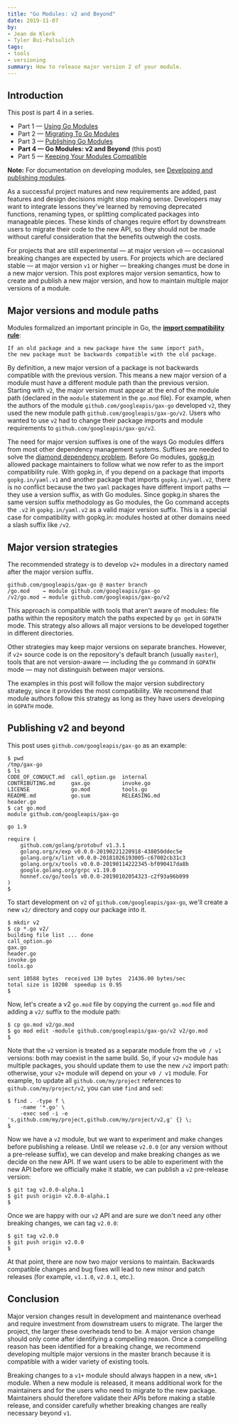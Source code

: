 ```yaml
---
title: "Go Modules: v2 and Beyond"
date: 2019-11-07
by:
- Jean de Klerk
- Tyler Bui-Palsulich
tags:
- tools
- versioning
summary: How to release major version 2 of your module.
---
```


## Introduction

This post is part 4 in a series.

  - Part 1 — [Using Go Modules](/blog/using-go-modules)
  - Part 2 — [Migrating To Go Modules](/blog/migrating-to-go-modules)
  - Part 3 — [Publishing Go Modules](/blog/publishing-go-modules)
  - **Part 4 — Go Modules: v2 and Beyond** (this post)
  - Part 5 — [Keeping Your Modules Compatible](/blog/module-compatibility)

**Note:** For documentation on developing modules, see
[Developing and publishing modules](https://golang.org/doc/modules/developing).

As a successful project matures and new requirements are added, past features
and design decisions might stop making sense. Developers may want to integrate
lessons they've learned by removing deprecated functions, renaming types, or
splitting complicated packages into manageable pieces. These kinds of changes
require effort by downstream users to migrate their code to the new API, so they
should not be made without careful consideration that the benefits outweigh the
costs.

For projects that are still experimental — at major version `v0` — occasional
breaking changes are expected by users. For projects which are declared stable
— at major version `v1` or higher — breaking changes must be done in a new major
version. This post explores major version semantics, how to create and publish a new
major version, and how to maintain multiple major versions of a module.

## Major versions and module paths

Modules formalized an important principle in Go, the
[**import compatibility rule**](https://research.swtch.com/vgo-import):

	If an old package and a new package have the same import path,
	the new package must be backwards compatible with the old package.

By definition, a new major version of a package is not backwards compatible with
the previous version. This means a new major version of a module must have a
different module path than the previous version. Starting with `v2`, the major
version must appear at the end of the module path (declared in the `module`
statement in the `go.mod` file). For example, when the authors of the module
`github.com/googleapis/gax-go` developed `v2`, they used the new module path
`github.com/googleapis/gax-go/v2`. Users who wanted to use `v2` had to change
their package imports and module requirements to `github.com/googleapis/gax-go/v2`.

The need for major version suffixes is one of the ways Go modules differs from
most other dependency management systems. Suffixes are needed to solve
the [diamond dependency problem](https://research.swtch.com/vgo-import#dependency_story).
Before Go modules, [gopkg.in](http://gopkg.in) allowed package maintainers to
follow what we now refer to as the import compatibility rule. With gopkg.in, if
you depend on a package that imports `gopkg.in/yaml.v1` and another package that
imports `gopkg.in/yaml.v2`, there is no conflict because the two `yaml` packages
have different import paths — they use a version suffix, as with Go modules.
Since gopkg.in shares the same version suffix methodology as Go modules, the Go
command accepts the `.v2` in `gopkg.in/yaml.v2` as a valid major version suffix.
This is a special case for compatibility with gopkg.in: modules hosted at other
domains need a slash suffix like `/v2`.

## Major version strategies

The recommended strategy is to develop `v2+` modules in a directory named after
the major version suffix.

	github.com/googleapis/gax-go @ master branch
	/go.mod    → module github.com/googleapis/gax-go
	/v2/go.mod → module github.com/googleapis/gax-go/v2

This approach is compatible with tools that aren't aware of modules: file paths
within the repository match the paths expected by `go get` in `GOPATH` mode.
This strategy also allows all major versions to be developed together in
different directories.

Other strategies may keep major versions on separate branches. However, if
`v2+` source code is on the repository's default branch (usually `master`),
tools that are not version-aware — including the `go` command in `GOPATH` mode
— may not distinguish between major versions.

The examples in this post will follow the major version subdirectory strategy,
since it provides the most compatibility. We recommend that module authors
follow this strategy as long as they have users developing in `GOPATH` mode.

## Publishing v2 and beyond

This post uses `github.com/googleapis/gax-go` as an example:

	$ pwd
	/tmp/gax-go
	$ ls
	CODE_OF_CONDUCT.md  call_option.go  internal
	CONTRIBUTING.md     gax.go          invoke.go
	LICENSE             go.mod          tools.go
	README.md           go.sum          RELEASING.md
	header.go
	$ cat go.mod
	module github.com/googleapis/gax-go

	go 1.9

	require (
		github.com/golang/protobuf v1.3.1
		golang.org/x/exp v0.0.0-20190221220918-438050ddec5e
		golang.org/x/lint v0.0.0-20181026193005-c67002cb31c3
		golang.org/x/tools v0.0.0-20190114222345-bf090417da8b
		google.golang.org/grpc v1.19.0
		honnef.co/go/tools v0.0.0-20190102054323-c2f93a96b099
	)
	$

To start development on `v2` of `github.com/googleapis/gax-go`, we'll create a
new `v2/` directory and copy our package into it.

	$ mkdir v2
	$ cp *.go v2/
	building file list ... done
	call_option.go
	gax.go
	header.go
	invoke.go
	tools.go

	sent 10588 bytes  received 130 bytes  21436.00 bytes/sec
	total size is 10208  speedup is 0.95
	$

Now, let's create a v2 `go.mod` file by copying the current `go.mod` file and
adding a `v2/` suffix to the module path:

	$ cp go.mod v2/go.mod
	$ go mod edit -module github.com/googleapis/gax-go/v2 v2/go.mod
	$

Note that the `v2` version is treated as a separate module from the `v0 / v1`
versions: both may coexist in the same build. So, if your `v2+` module has
multiple packages, you should update them to use the new `/v2` import path:
otherwise, your `v2+` module will depend on your `v0 / v1` module. For example,
to update all `github.com/my/project` references to `github.com/my/project/v2`,
you can use `find` and `sed`:

	$ find . -type f \
		-name '*.go' \
		-exec sed -i -e 's,github.com/my/project,github.com/my/project/v2,g' {} \;
	$

Now we have a `v2` module, but we want to experiment and make changes before
publishing a release. Until we release `v2.0.0` (or any version without a
pre-release suffix), we can develop and make breaking changes as we decide on
the new API. If we want users to be able to experiment with the new API before
we officially make it stable, we can publish a `v2` pre-release version:

	$ git tag v2.0.0-alpha.1
	$ git push origin v2.0.0-alpha.1
	$

Once we are happy with our `v2` API and are sure we don't need any other breaking
changes, we can tag `v2.0.0`:

	$ git tag v2.0.0
	$ git push origin v2.0.0
	$

At that point, there are now two major versions to maintain. Backwards
compatible changes and bug fixes will lead to new minor and patch releases
(for example, `v1.1.0`, `v2.0.1`, etc.).

## Conclusion

Major version changes result in development and maintenance overhead and
require investment from downstream users to migrate. The larger the project,
the larger these overheads tend to be. A major version change should only come
after identifying a compelling reason. Once a compelling reason has been
identified for a breaking change, we recommend developing multiple major
versions in the master branch because it is compatible with a wider variety of
existing tools.

Breaking changes to a `v1+` module should always happen in a new, `vN+1` module.
When a new module is released, it means additional work for the maintainers and
for the users who need to migrate to the new package. Maintainers should
therefore validate their APIs before making a stable release, and consider
carefully whether breaking changes are really necessary beyond `v1`.
